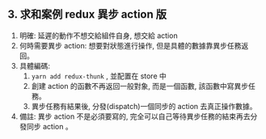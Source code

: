 ## 3. 求和案例 redux 異步 action 版
1. 明確: 延遲的動作不想交給組件自身, 想交給 action
2. 何時需要異步 action: 想要對狀態進行操作, 但是具體的數據靠異步任務返回。
3. 具體編碼:
    1. `yarn add redux-thunk` , 並配置在 store 中
    2. 創建 action 的函數不再返回一般對象, 而是一個函數, 該函數中寫異步任務。
    3. 異步任務有結果後, 分發(dispatch)一個同步的 action 去真正操作數據。
4. 備註: 異步 action 不是必須要寫的, 完全可以自己等待異步任務的結束再去分發同步 action 。 
